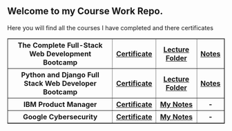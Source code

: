 ## Welcome to my Course Work Repo.
Here you will find all the courses I have completed and there certificates <br>

<table border="1">
    <tr>
    <th>The Complete Full-Stack Web Development Bootcamp</th>
    <th><a href="https://www.udemy.com/certificate/UC-8258fd88-a83f-4da8-9f54-d720489beb20/">Certificate</a></th>
    <th><a href="/the-complete-full-stack-web-development-bootcamp/">Lecture Folder</a></th>
    <th><a href="#">Notes</a></th>
    </tr>
    <tr>
    <th>Python and Django Full Stack Web Developer Bootcamp</th>
    <th><a href="https://www.udemy.com/certificate/UC-bd597a86-246f-43e5-83f7-360c4b9be60a/">Certificate</a></th>
    <th><a href="#">Lecture Folder</a></th>
    <th><a href="#">Notes</a></th>
    </tr>
    <tr>
    <th>IBM Product Manager</th>
    <th><a href="#">Certificate</a></th>
    <th><a href="#">My Notes</a></th>
    <th>-</th>
    </tr>
    <tr>
    <th>Google Cybersecurity</th>
    <th><a href="#">Certificate</a></th>
    <th><a href="#">My Notes</a></th>
    <th>-</th>
    </tr>

</table>